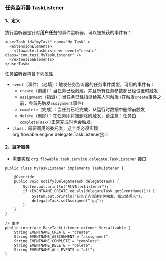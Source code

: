 ###  任务监听器  TaskListener

#### 1、定义
执行监听器是针对**用户任务**的事件监听器，可以被捕获的事件有：

```
<userTask id="myTask" name="My Task" >
  <extensionElements>
    <flowable:taskListener event="create" class="com.test.MyTaskListener" />
  </extensionElements>
</userTask>
```

任务监听器包含下列属性
* `event`（事件）（必填）：触发任务监听器的任务事件类型，可用的事件有：
  * `create`（创建）：当任务已经创建，并且所有任务参数都已经设置时触发
  * `assignment`（指派）：当任务已经指派给某人时触发 (在触发`create`事件之前，会首先触发`assignment`事件)
  * `complete`（完成）：当任务已经完成，从运行时数据中删除前触发
  * `delete`（删除）：在任务即将被删除前触发，请注意：任务由`completeTask()`正常完成时也会触发。
* `class`：需要调用的委托类，这个类必须实现org.flowable.engine.delegate.TaskListener接口



#### 2、监听器类
* 需要实现 `org.flowable.task.service.delegate.TaskListener` 接口

```
public class MyTaskListener implements TaskListener {

    @Override
    public void notify(DelegateTask delegateTask) {
        System.out.println("触发UserListener");
        if (EVENTNAME_CREATE.equals(delegateTask.getEventName())) {
            System.out.println("任务节点创建事件触发，指定处理人");
            delegateTask.setAssignee("fgq");
        } 
    }
}

// 事件
public interface BaseTaskListener extends Serializable {
    String EVENTNAME_CREATE = "create";
    String EVENTNAME_ASSIGNMENT = "assignment";
    String EVENTNAME_COMPLETE = "complete";
    String EVENTNAME_DELETE = "delete";
    String EVENTNAME_ALL_EVENTS = "all";
}
```

 
